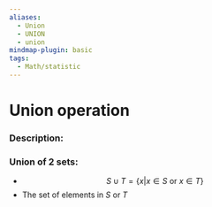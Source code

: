 ```yaml
---
aliases:
  - Union
  - UNION
  - union
mindmap-plugin: basic
tags:
  - Math/statistic
---
```

# Union operation
### Description:
### Union of 2 sets:
- $$S\cup T=\{ x|x\in S\text{ or }x\in T \}$$
- The set of elements in $S$ or $T$